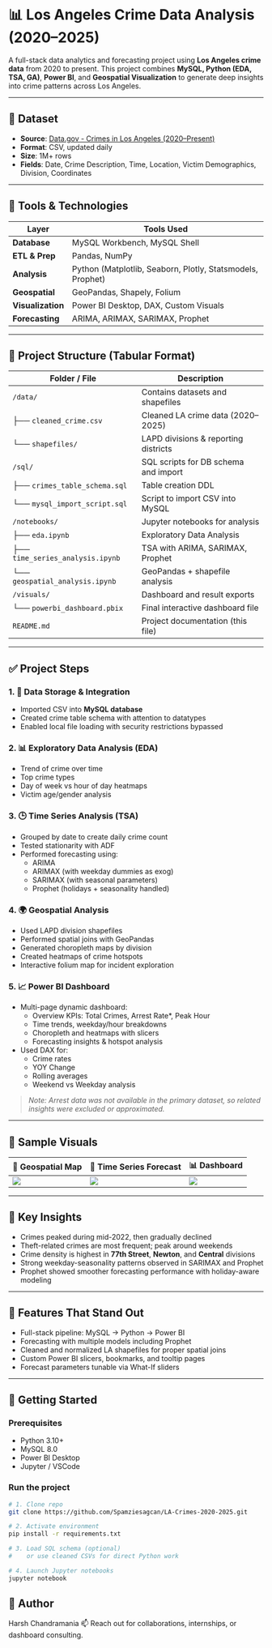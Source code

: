# 📊 Los Angeles Crime Data Analysis (2020–2025)

A full-stack data analytics and forecasting project using **Los Angeles crime data** from 2020 to present. This project combines **MySQL, Python (EDA, TSA, GA)**, **Power BI**, and **Geospatial Visualization** to generate deep insights into crime patterns across Los Angeles.

---

## 📁 Dataset

- **Source**: [Data.gov - Crimes in Los Angeles (2020–Present)](https://catalog.data.gov/dataset/crime-data-from-2020-to-present)
- **Format**: CSV, updated daily  
- **Size**: 1M+ rows  
- **Fields**: Date, Crime Description, Time, Location, Victim Demographics, Division, Coordinates

---

## 🔧 Tools & Technologies

| Layer          | Tools Used                        |
|----------------|------------------------------------|
| **Database**   | MySQL Workbench, MySQL Shell       |
| **ETL & Prep** | Pandas, NumPy                      |
| **Analysis**   | Python (Matplotlib, Seaborn, Plotly, Statsmodels, Prophet) |
| **Geospatial** | GeoPandas, Shapely, Folium         |
| **Visualization** | Power BI Desktop, DAX, Custom Visuals |
| **Forecasting**| ARIMA, ARIMAX, SARIMAX, Prophet    |

---

## 🧱 Project Structure (Tabular Format)

| Folder / File               | Description                          |
|----------------------------|--------------------------------------|
| `/data/`                   | Contains datasets and shapefiles     |
| ├── `cleaned_crime.csv`    | Cleaned LA crime data (2020–2025)    |
| └── `shapefiles/`          | LAPD divisions & reporting districts |
| `/sql/`                    | SQL scripts for DB schema and import |
| ├── `crimes_table_schema.sql` | Table creation DDL                 |
| └── `mysql_import_script.sql` | Script to import CSV into MySQL   |
| `/notebooks/`              | Jupyter notebooks for analysis       |
| ├── `eda.ipynb`            | Exploratory Data Analysis            |
| ├── `time_series_analysis.ipynb` | TSA with ARIMA, SARIMAX, Prophet |
| └── `geospatial_analysis.ipynb` | GeoPandas + shapefile analysis   |
| `/visuals/`                | Dashboard and result exports         |
| └── `powerbi_dashboard.pbix` | Final interactive dashboard file   |
| `README.md`                | Project documentation (this file)    |



---

## ✅ Project Steps

### 1. 🔗 Data Storage & Integration
- Imported CSV into **MySQL database**
- Created crime table schema with attention to datatypes
- Enabled local file loading with security restrictions bypassed

### 2. 📊 Exploratory Data Analysis (EDA)
- Trend of crime over time
- Top crime types
- Day of week vs hour of day heatmaps
- Victim age/gender analysis

### 3. 🕒 Time Series Analysis (TSA)
- Grouped by date to create daily crime count
- Tested stationarity with ADF
- Performed forecasting using:
  - ARIMA
  - ARIMAX (with weekday dummies as exog)
  - SARIMAX (with seasonal parameters)
  - Prophet (holidays + seasonality handled)

### 4. 🌍 Geospatial Analysis
- Used LAPD division shapefiles
- Performed spatial joins with GeoPandas
- Generated choropleth maps by division
- Created heatmaps of crime hotspots
- Interactive folium map for incident exploration

### 5. 📈 Power BI Dashboard
- Multi-page dynamic dashboard:
  - Overview KPIs: Total Crimes, Arrest Rate*, Peak Hour
  - Time trends, weekday/hour breakdowns
  - Choropleth and heatmaps with slicers
  - Forecasting insights & hotspot analysis
- Used DAX for:
  - Crime rates
  - YOY Change
  - Rolling averages
  - Weekend vs Weekday analysis

> _Note: Arrest data was not available in the primary dataset, so related insights were excluded or approximated._

---

## 📸 Sample Visuals

| 📍 Geospatial Map | 📅 Time Series Forecast | 📊 Dashboard |
|------------------|--------------------------|--------------|
| ![](./visuals/map.png) | ![](./visuals/forecast.png) | ![](./visuals/dashboard.png) |

---

## 📌 Key Insights

- Crimes peaked during mid-2022, then gradually declined
- Theft-related crimes are most frequent; peak around weekends
- Crime density is highest in **77th Street**, **Newton**, and **Central** divisions
- Strong weekday-seasonality patterns observed in SARIMAX and Prophet
- Prophet showed smoother forecasting performance with holiday-aware modeling

---

## 🧠 Features That Stand Out

- Full-stack pipeline: MySQL → Python → Power BI
- Forecasting with multiple models including Prophet
- Cleaned and normalized LA shapefiles for proper spatial joins
- Custom Power BI slicers, bookmarks, and tooltip pages
- Forecast parameters tunable via What-If sliders

---

## 🚀 Getting Started

### Prerequisites
- Python 3.10+
- MySQL 8.0
- Power BI Desktop
- Jupyter / VSCode

### Run the project

```bash
# 1. Clone repo
git clone https://github.com/Spamziesagcan/LA-Crimes-2020-2025.git

# 2. Activate environment
pip install -r requirements.txt

# 3. Load SQL schema (optional)
#    or use cleaned CSVs for direct Python work

# 4. Launch Jupyter notebooks
jupyter notebook

```


## 👤 Author
Harsh Chandramania
📫 Reach out for collaborations, internships, or dashboard consulting.
